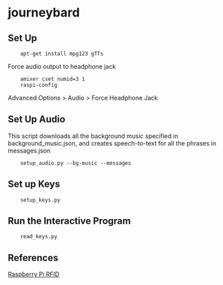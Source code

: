 # journeybard

## Set Up

```
    apt-get install mpg123 gTTs
```

Force audio output to headphone jack

```
    amixer cset numid=3 1
    raspi-config
```

Advanced Options > Audio > Force Headphone Jack


## Set Up Audio

This script downloads all the background music specified in background_music.json, and creates speech-to-text for all the phrases in messages.json

```
    setup_audio.py --bg-music --messages
```

## Set up Keys

```
    setup_keys.py
```

## Run the Interactive Program

```
    read_keys.py
```

## References

[Raspberry Pi RFID](https://pimylifeup.com/raspberry-pi-rfid-rc522/)
